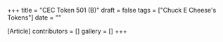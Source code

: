 +++
title = "CEC Token 501 (B)"
draft = false
tags = ["Chuck E Cheese's Tokens"]
date = ""

[Article]
contributors = []
gallery = []
+++